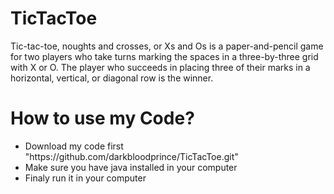 # TicTacToe
Tic-tac-toe, noughts and crosses, or Xs and Os is a paper-and-pencil game for two players who take turns marking the spaces in a three-by-three grid with X or O. The player who succeeds in placing three of their marks in a horizontal, vertical, or diagonal row is the winner.
<h1>How to use my Code?</h1>
<ul>
  <li>Download my code first "https://github.com/darkbloodprince/TicTacToe.git"</li>
  <li>Make sure you have java installed in your computer</li>
  <li>Finaly run it in your computer</li>
 </ul>
